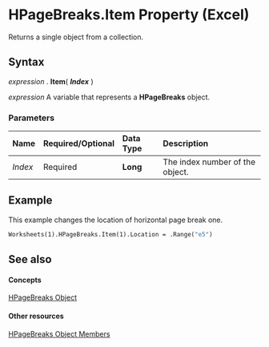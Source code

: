 
# HPageBreaks.Item Property (Excel)

Returns a single object from a collection.


## Syntax

 _expression_ . **Item**( **_Index_** )

 _expression_ A variable that represents a **HPageBreaks** object.


### Parameters



|**Name**|**Required/Optional**|**Data Type**|**Description**|
|:-----|:-----|:-----|:-----|
| _Index_|Required| **Long**|The index number of the object.|

## Example

This example changes the location of horizontal page break one.


```vb
Worksheets(1).HPageBreaks.Item(1).Location = .Range("e5")
```


## See also


#### Concepts


[HPageBreaks Object](087106a7-ded7-d672-095d-98e7012fa440.md)
#### Other resources


[HPageBreaks Object Members](d3efbf42-ac9a-976b-011f-7836a41e42ed.md)
